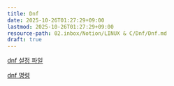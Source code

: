 ```yaml
---
title: Dnf
date: 2025-10-26T01:27:29+09:00
lastmod: 2025-10-26T01:27:29+09:00
resource-path: 02.inbox/Notion/LINUX & C/Dnf/Dnf.md
draft: true
---
```

[dnf 설정 파일](dnf%20설정%20파일.md)

[dnf 명령](dnf%20명령.md)